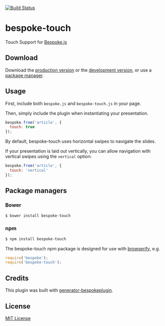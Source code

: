 [![Build Status](https://secure.travis-ci.org/markdalgleish/bespoke-touch.png?branch=master)](https://travis-ci.org/markdalgleish/bespoke-touch)

# bespoke-touch

Touch Support for [Bespoke.js](http://markdalgleish.com/projects/bespoke.js)

## Download

Download the [production version][min] or the [development version][max], or use a [package manager](#package-managers).

[min]: https://raw.github.com/markdalgleish/bespoke-touch/master/dist/bespoke-touch.min.js
[max]: https://raw.github.com/markdalgleish/bespoke-touch/master/dist/bespoke-touch.js

## Usage

First, include both `bespoke.js` and `bespoke-touch.js` in your page.

Then, simply include the plugin when instantiating your presentation.

```js
bespoke.from('article', {
  touch: true
});
```

By default, bespoke-touch uses horizontal swipes to navigate the slides.

If your presentation is laid out vertically, you can allow navigation with vertical swipes using the `vertical` option:

```js
bespoke.from('article', {
  touch: 'vertical'
});
```

## Package managers

### Bower

```bash
$ bower install bespoke-touch
```

### npm

```bash
$ npm install bespoke-touch
```

The bespoke-touch npm package is designed for use with [browserify](http://browserify.org/), e.g.

```js
require('bespoke');
require('bespoke-touch');
```

## Credits

This plugin was built with [generator-bespokeplugin](https://github.com/markdalgleish/generator-bespokeplugin).

## License

[MIT License](http://en.wikipedia.org/wiki/MIT_License)
